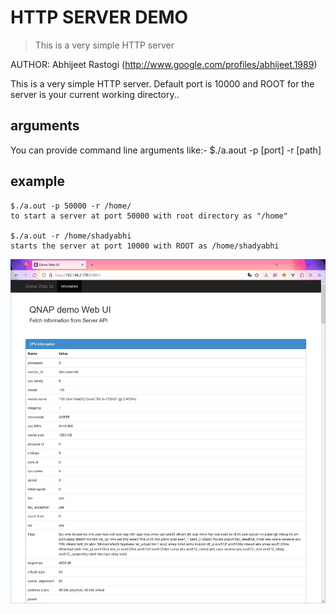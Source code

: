 # HTTP SERVER DEMO

> This is a very simple HTTP server

AUTHOR: Abhijeet Rastogi (http://www.google.com/profiles/abhijeet.1989)

This is a very simple HTTP server. Default port is 10000 and ROOT for the server is your current working directory..

## arguments
You can provide command line arguments like:- $./a.aout -p [port] -r [path]

## example
```
$./a.out -p 50000 -r /home/
to start a server at port 50000 with root directory as "/home"

$./a.out -r /home/shadyabhi
starts the server at port 10000 with ROOT as /home/shadyabhi
```
![index.png](index.png)